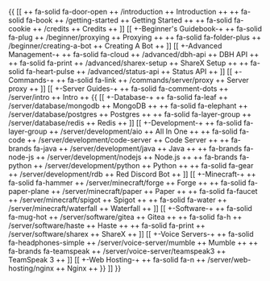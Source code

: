 {{
[[
++ fa-solid fa-door-open ++ /introduction ++ Introduction ++
++ fa-solid fa-book ++ /getting-started ++ Getting Started ++
++ fa-solid fa-cookie ++ /credits ++ Credits ++
]]
[[ +-Beginner's Guidebook-+
++ fa-solid fa-plug ++ /beginner/proxying ++ Proxying ++
++ fa-solid fa-folder-plus ++ /beginner/creating-a-bot ++ Creating A Bot ++
]]
[[ +-Advanced Management-+
++ fa-solid fa-cloud ++ /advanced/dbh-api ++ DBH API ++
++ fa-solid fa-print ++ /advanced/sharex-setup ++ ShareX Setup ++
++ fa-solid fa-heart-pulse ++ /advanced/status-api ++ Status API ++ 
]]
[[ +-Commands-+
++ fa-solid fa-link ++ /commands/server/proxy ++ Server proxy ++
]]
[[ +-Server Guides-+
++ fa-solid fa-comment-dots ++ /server/intro ++ Intro ++
{{
[[ +-Database-+
++ fa-solid fa-leaf ++ /server/database/mongodb ++ MongoDB ++
++ fa-solid fa-elephant ++ /server/database/postgres ++ Postgres ++
++ fa-solid fa-layer-group ++ /server/database/redis ++ Redis ++
]]
[[ +-Development-+
++ fa-solid fa-layer-group ++ /server/development/aio ++ All In One ++
++ fa-solid fa-code ++ /server/development/code-server ++ Code Server ++
++ fa-brands fa-java ++ /server/development/java ++ Java ++
++ fa-brands fa-node-js ++ /server/development/nodejs ++ Node.js ++
++ fa-brands fa-python ++ /server/development/python ++ Python ++
++ fa-solid fa-gear ++ /server/development/rdb ++ Red Discord Bot ++
]]
[[ +-Minecraft-+
++ fa-solid fa-hammer ++ /server/minecraft/forge ++ Forge ++
++ fa-solid fa-paper-plane ++ /server/minecraft/paper ++ Paper ++
++ fa-solid fa-faucet ++ /server/minecraft/spigot ++ Spigot ++
++ fa-solid fa-water ++ /server/minecraft/waterfall ++ Waterfall ++
]]
[[ +-Software-+
++ fa-solid fa-mug-hot ++ /server/software/gitea ++ Gitea ++
++ fa-solid fa-h ++ /server/software/haste ++ Haste ++
++ fa-solid fa-print ++ /server/software/sharex ++ ShareX ++
]]
[[ +-Voice Servers-+
++ fa-solid fa-headphones-simple ++ /server/voice-server/mumble ++ Mumble ++
++ fa-brands fa-teamspeak ++ /server/voice-server/teamspeak3 ++ TeamSpeak 3 ++
]]
[[ +-Web Hosting-+
++ fa-solid fa-n ++ /server/web-hosting/nginx ++ Nginx ++
}}
]]
}}
